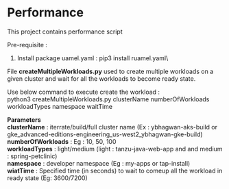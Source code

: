 # Performance
This project contains performance script

Pre-requisite :
1. Install package uamel.yaml : pip3 install ruamel.yaml\

File **createMultipleWorkloads.py** used to create multiple workloads on a given cluster and wait for all the workloads to become ready state.

Use below command to execute create the workload :\
python3 createMultipleWorkloads.py clusterName numberOfWorkloads workloadTypes namespace waitTime

**Parameters**\
**clusterName**       : iterrate/build/full cluster name (Ex : ybhagwan-aks-build or gke_advanced-editions-engineering_us-west2_ybhagwan-gke-build)\
**numberOfWorkloads** : Eg : 10, 50, 100\
**workloadTypes**     : light/medium (light : tanzu-java-web-app and and medium : spring-petclinic)\
**namespace**         : developer namespace (Eg : my-apps or tap-install)\
**wiatTime**          : Specified time (in seconds) to wait to comeup all the workload in ready state (Eg: 3600/7200)
